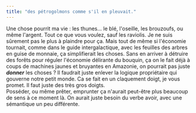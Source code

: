 ```yaml
---
title: "des pétrogolmons comme s'il en pleuvait."
---
```


Une chose pourrit ma vie : les thunes... le blé, l'oseille, les brouzoufs, ou
même l'argent. Tout ce que vous voulez, sauf les raviolis. Je ne suis sûrement
pas le plus à plaindre pour ça. Mais tout de même si l'économie tournait,
comme dans le guide intergalactique, avec les feuilles des arbres en guise de
monnaie, ça simplifierait les choses. Sans en arriver à détruire des forêts
pour réguler l'économie délirante du bouquin, ça on le fait déjà à coups de
machines jaunes et bruyantes en Amazonie, on pourrait pas juste ***donner***
les choses ? Il faudrait juste enlever la logique propriétaire qui gouverne
notre petit monde. Ca se fait en un claquement doigt, je vous promet. Il faut
juste des très gros doigts.  
Posséder, ou même prêter, emprunter ça n'aurait peut-être plus beaucoup de
sens à ce moment là. On aurait juste besoin du verbe avoir, avec une
sémantique un peu différente.

